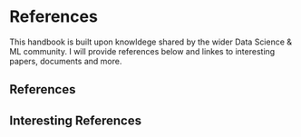 # References

This handbook is built upon knowldege shared by the wider Data Science & ML community. I will provide references below and linkes to interesting papers, documents and more.

## References

## Interesting References
